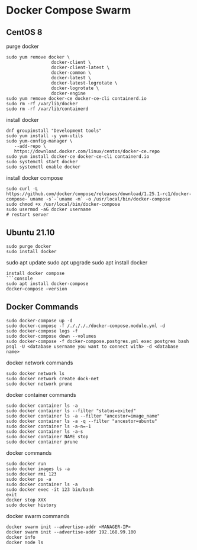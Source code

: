 # Docker Compose Swarm

## CentOS 8
purge docker
```
sudo yum remove docker \
                 docker-client \
                 docker-client-latest \
                 docker-common \
                 docker-latest \
                 docker-latest-logrotate \
                 docker-logrotate \
                 docker-engine
sudo yum remove docker-ce docker-ce-cli containerd.io
sudo rm -rf /var/lib/docker
sudo rm -rf /var/lib/containerd
```
install docker
```
dnf groupinstall "Development tools"
sudo yum install -y yum-utils
sudo yum-config-manager \
   --add-repo \
   https://download.docker.com/linux/centos/docker-ce.repo
sudo yum install docker-ce docker-ce-cli containerd.io
sudo systemctl start docker
sudo systemctl enable docker
```
install docker compose
```
sudo curl -L https://github.com/docker/compose/releases/download/1.25.1-rc1/docker-compose-`uname -s`-`uname -m` -o /usr/local/bin/docker-compose
sudo chmod +x /usr/local/bin/docker-compose
sudo usermod -aG docker username
# restart server
```
## Ubuntu 21.10
```console
sudo purge docker
sudo install docker
```
sudo apt update
sudo apt upgrade
sudo apt install docker
```
install docker compose
```console
sudo apt install docker-compose
docker–compose –version
```
## Docker Commands
```console
sudo docker-compose up -d
sudo docker-compose -f /././././docker-compose.module.yml -d
sudo docker-compose logs -f
sudo docker-compose down --volumes
sudo docker-compose -f docker-compose.postgres.yml exec postgres bash
psql -U <database username you want to connect with> -d <database name>

```
docker network commands
```console
sudo docker network ls
sudo docker network create dock-net
sudo docker network prune
```
docker container commands
```console
sudo docker container ls -a
sudo docker container ls --filter "status=exited"
sudo docker container ls -a --filter "ancestor=image_name"
sudo docker container ls -a -q --filter "ancestor=ubuntu"
sudo docker container ls -a-n=-1
sudo docker container ls -a-s
sudo docker container NAME stop
sudo docker container prune
```
docker commands
```console
sudo docker run
sudo docker images ls -a
sudo docker rmi 123
sudo docker ps -a
sudo docker container ls -a
sudo docker exec -it 123 bin/bash
exit
docker stop XXX
sudo docker history
```
docker swarm commands
```console
docker swarm init --advertise-addr <MANAGER-IP>
docker swarm init --advertise-addr 192.168.99.100
docker info
docker node ls
```
